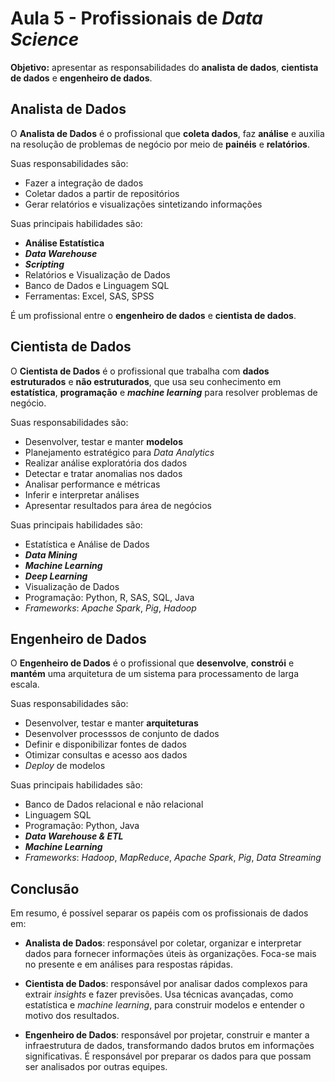 # Aula 5 - Profissionais de *Data Science*

**Objetivo:** apresentar as responsabilidades do **analista de dados**, **cientista de dados** e **engenheiro de dados**.

## Analista de Dados

O **Analista de Dados** é o profissional que **coleta dados**, faz **análise** e auxilia na resolução de problemas de negócio por meio de **painéis** e **relatórios**.

Suas responsabilidades são:

- Fazer a integração de dados
- Coletar dados a partir de repositórios
- Gerar relatórios e visualizações sintetizando informações

Suas principais habilidades são:

- **Análise Estatística**
- ***Data Warehouse***
- ***Scripting***
- Relatórios e Visualização de Dados
- Banco de Dados e Linguagem SQL
- Ferramentas: Excel, SAS, SPSS

É um profissional entre o **engenheiro de dados** e **cientista de dados**.

## Cientista de Dados

O **Cientista de Dados** é o profissional que trabalha com **dados estruturados** e **não estruturados**, que usa seu conhecimento em **estatística**, **programação** e ***machine learning*** para resolver problemas de negócio.

Suas responsabilidades são:

- Desenvolver, testar e manter **modelos**
- Planejamento estratégico para *Data Analytics*
- Realizar análise exploratória dos dados
- Detectar e tratar anomalias nos dados
- Analisar performance e métricas
- Inferir e interpretar análises
- Apresentar resultados para área de negócios

Suas principais habilidades são:

- Estatística e Análise de Dados
- ***Data Mining***
- ***Machine Learning***
- ***Deep Learning***
- Visualização de Dados
- Programação: Python, R, SAS, SQL, Java
- *Frameworks*: *Apache Spark*, *Pig*, *Hadoop*

## Engenheiro de Dados

O **Engenheiro de Dados** é o profissional que **desenvolve**, **constrói** e **mantém** uma arquitetura de um sistema para processamento de larga escala.

Suas responsabilidades são:

- Desenvolver, testar e manter **arquiteturas**
- Desenvolver processsos de conjunto de dados
- Definir e disponibilizar fontes de dados
- Otimizar consultas e acesso aos dados
- *Deploy* de modelos

Suas principais habilidades são:

- Banco de Dados relacional e não relacional
- Linguagem SQL
- Programação: Python, Java
- ***Data Warehouse & ETL***
- ***Machine Learning***
- *Frameworks*: *Hadoop*, *MapReduce*, *Apache Spark*, *Pig*, *Data Streaming*

## Conclusão

Em resumo, é possível separar os papéis com os profissionais de dados em:

- **Analista de Dados**: responsável por coletar, organizar e interpretar dados para fornecer informações úteis às organizações. Foca-se mais no presente e em análises para respostas rápidas.

- **Cientista de Dados**: responsável por analisar dados complexos para extrair *insights* e fazer previsões. Usa técnicas avançadas, como estatística e *machine learning*, para construir modelos e entender o motivo dos resultados.

- **Engenheiro de Dados**: responsável por projetar, construir e manter a infraestrutura de dados, transformando dados brutos em informações significativas. É responsável por preparar os dados para que possam ser analisados por outras equipes.

